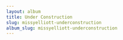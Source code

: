 ```yaml
---
layout: album
title: Under Construction
slug: missyelliott-underconstruction
album_slug: missyelliott-underconstruction
---
```

